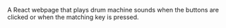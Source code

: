 

A React webpage that plays drum machine sounds when the buttons are clicked or when the matching key is pressed.